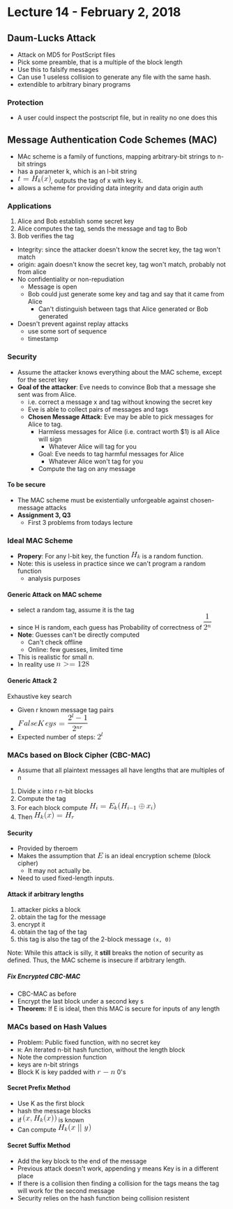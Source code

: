 # Lecture 14 - February 2, 2018

## Daum-Lucks Attack
- Attack on MD5 for PostScript files
- Pick some preamble, that is a multiple of the block length
- Use this to falsify messages
- Can use 1 useless collision to generate any file with the same hash.
- extendible to arbitrary binary programs

### Protection
- A user could inspect the postscript file, but in reality no one does this

## Message Authentication Code Schemes (MAC)
- MAc scheme is a family of functions, mapping arbitrary-bit strings to n-bit strings
- has a parameter k, which is an l-bit string
- ![latex-1b5870a8-0f60-42b8-8ec7-28bb3e3f855d](data/lecture14/latex-1b5870a8-0f60-42b8-8ec7-28bb3e3f855d.png), outputs the tag of x with key k.
- allows a scheme for providing data integrity and data origin auth

### Applications
1. Alice and Bob establish some secret key
2. Alice computes the tag, sends the message and tag to Bob
3. Bob verifies the tag

- Integrity: since the attacker doesn't know the secret key, the tag won't match
- origin: again doesn't know the secret key, tag won't match, probably not from alice
- No confidentiality or non-repudiation
  - Message is open
  - Bob could just generate some key and tag and say that it came from Alice
    - Can't distinguish between tags that Alice generated or Bob generated
- Doesn't prevent against replay attacks
  - use some sort of sequence
  - timestamp

### Security
- Assume the attacker knows everything about the MAC scheme, except for the secret key
- **Goal of the attacker**: Eve needs to convince Bob that a message she sent was from Alice.
  - i.e. correct a message x and tag without knowing the secret key
  - Eve is able to collect pairs of messages and tags
  - **Chosen Message Attack**: Eve may be able to pick messages for Alice to tag.
    - Harmless messages for Alice (i.e. contract worth $1) is all Alice will sign
      - Whatever Alice will tag for you
    - Goal: Eve needs to tag harmful messages for Alice
      - Whatever Alice won't tag for you
    - Compute the tag on any message

#### To be secure
- The MAC scheme must be existentially unforgeable against chosen-message attacks
- **Assignment 3, Q3**
  - First 3 problems from todays lecture

### Ideal MAC Scheme
- **Propery**: For any l-bit key, the function ![latex-44249c6a-e141-4d20-b47c-9ae19cb8fb5b](data/lecture14/latex-44249c6a-e141-4d20-b47c-9ae19cb8fb5b.png) is a random function.
- Note: this is useless in practice since we can't program a random function
  - analysis purposes

#### Generic Attack on MAC scheme
- select a random tag, assume it is the tag
- since H is random, each guess has Probability of correctness of ![latex-05357bde-0f9c-456f-8e76-80e6af25322c](data/lecture14/latex-05357bde-0f9c-456f-8e76-80e6af25322c.png)
- **Note**: Guesses can't be directly computed
  - Can't check offline
  - Online: few guesses, limited time
- This is realistic for small n.
- In reality use ![latex-3c16928c-717a-4f35-85db-e8aabb3f4bae](data/lecture14/latex-3c16928c-717a-4f35-85db-e8aabb3f4bae.png)

#### Generic Attack 2
Exhaustive key search

- Given r known message tag pairs
- ![latex-d969cbd9-7ee8-48ee-a69d-6675d6e078d7](data/lecture14/latex-d969cbd9-7ee8-48ee-a69d-6675d6e078d7.png)
- Expected number of steps: ![latex-12681241-5b82-4964-859c-622afa92d084](data/lecture14/latex-12681241-5b82-4964-859c-622afa92d084.png)

### MACs based on Block Cipher (CBC-MAC)
- Assume that all plaintext messages all have lengths that are multiples of n
1. Divide x into r n-bit blocks
2. Compute the tag
3. For each block compute ![latex-fa7e6cdd-17c4-49a1-974e-81b3e6bbc69d](data/lecture14/latex-fa7e6cdd-17c4-49a1-974e-81b3e6bbc69d.png)
4. Then ![latex-22c14ec3-7311-4155-bf3d-87ea1fd2e115](data/lecture14/latex-22c14ec3-7311-4155-bf3d-87ea1fd2e115.png)

#### Security
- Provided by theroem
- Makes the assumption that ![latex-769d28be-86f8-49cd-a594-be1bfab9fa5d](data/lecture14/latex-769d28be-86f8-49cd-a594-be1bfab9fa5d.png) is an ideal encryption scheme (block cipher)
  - It may not actually be.
- Need to used fixed-length inputs.

#### Attack if arbitrary lengths
1. attacker picks a block
2. obtain the tag for the message
3. encrypt it
4. obtain the tag of the tag
5. this tag is also the tag of the 2-block message `(x, 0)`

Note: While this attack is silly, it **still** breaks the notion of security as defined. Thus, the MAC scheme is insecure if arbitrary length.

##### Fix Encrypted CBC-MAC
- CBC-MAC as before
- Encrypt the last block under a second key s
- **Theorem:** If E is ideal, then this MAC is secure for inputs of any length

### MACs based on Hash Values
- Problem: Public fixed function, with no secret key
- `H`: An iterated n-bit hash function, without the length block
- Note the compression function
- keys are n-bit strings
- Block K is key padded with ![latex-78b5a3d6-0383-4330-b509-bd47a459f6ad](data/lecture14/latex-78b5a3d6-0383-4330-b509-bd47a459f6ad.png) 0's

#### Secret Prefix Method
- Use K as the first block
- hash the message blocks
- if ![latex-e012f224-893e-4827-9350-d436f5b387ac](data/lecture14/latex-e012f224-893e-4827-9350-d436f5b387ac.png) is known
- Can compute ![latex-15e81b8f-8a8a-4dd0-abb3-1554674e1eab](data/lecture14/latex-15e81b8f-8a8a-4dd0-abb3-1554674e1eab.png)

#### Secret Suffix Method
- Add the key block to the end of the message
- Previous attack doesn't work, appending y means Key is in a different place
- If there is a collision then finding a collision for the tags means the tag will work for the second message
- Security relies on the hash function being collision resistent
